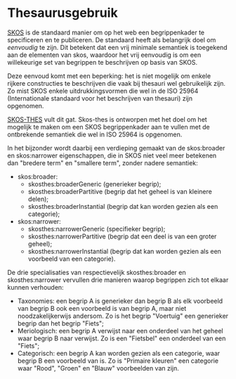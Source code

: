 # Thesaurusgebruik

[SKOS](https://www.w3.org/2004/02/skos/) is de standaard manier om op het web een begrippenkader te specificeren en te publiceren. De standaard heeft als belangrijk doel om *eenvoudig* te zijn. Dit betekent dat een vrij minimale semantiek is toegekend aan de elementen van skos, waardoor het vrij eenvoudig is om een willekeurige set van begrippen te beschrijven op basis van SKOS.

Deze eenvoud komt met een beperking: het is niet mogelijk om enkele rijkere constructies te beschrijven die vaak bij thesauri wel gebruikelijk zijn. Zo mist SKOS enkele uitdrukkingsvormen die wel in de ISO 25964 (Internationale standaard voor het beschrijven van thesauri) zijn opgenomen.

[SKOS-THES](http://purl.org/iso25964/skos-thes) vult dit gat. Skos-thes is ontworpen met het doel om het mogelijk te maken om een SKOS begrippenkader aan te vullen met de ontbrekende semantiek die wel in ISO 25964 is opgenomen.

In het bijzonder wordt daarbij een verdieping gemaakt van de skos:broader en skos:narrower eigenschappen, die in SKOS niet veel meer betekenen dan "bredere term" en "smallere term", zonder nadere semantiek:

- skos:broader:
  - skosthes:broaderGeneric (generieker begrip);
  - skosthes:broaderPartitive (begrip dat het geheel is van kleinere delen);
  - skosthes:broaderInstantial (begrip dat kan worden gezien als een categorie);
- skos:narrower:
  - skosthes:narrowerGeneric (specifieker begrip);
  - skosthes:narrowerPartitive (begrip dat een deel is van een groter geheel);
  - skosthes:narrowerInstantial (begrip dat kan worden gezien als een voorbeeld van een categorie).

De drie specialisaties van respectievelijk skosthes:broader en skosthes:narrower vervullen drie manieren waarop begrippen zich tot elkaar kunnen verhouden:
- Taxonomies: een begrip A is generieker dan begrip B als elk voorbeeld van begrip B ook een voorbeeld is van begrip A, maar niet noodzakelijkerwijs andersom. Zo is het begrip "Voertuig" een generieker begrip dan het begrip "Fiets";
- Meriologisch: een begrip A verwijst naar een onderdeel van het geheel waar begrip B naar verwijst. Zo is een "Fietsbel" een onderdeel van een "Fiets";
- Categorisch: een begrip A kan worden gezien als een categorie, waar begrip B een voorbeeld van is. Zo is "Primaire kleuren" een categorie waar "Rood", "Groen" en "Blauw" voorbeelden van zijn.
